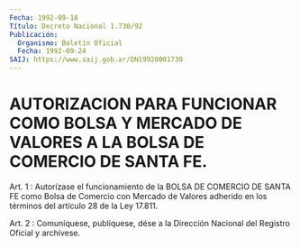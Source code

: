 ```yaml
---
Fecha: 1992-09-18
Título: Decreto Nacional 1.730/92
Publicación:
  Organismo: Boletín Oficial
  Fecha: 1992-09-24
SAIJ: https://www.saij.gob.ar/DN19920001730
---
```

# AUTORIZACION PARA FUNCIONAR COMO BOLSA Y MERCADO DE VALORES A LA BOLSA DE COMERCIO DE SANTA FE.

<a id="1"></a>
Art.  1 : Autorízase el funcionamiento de la BOLSA DE COMERCIO DE SANTA FE  como Bolsa de Comercio con Mercado de Valores adherido en los términos del artículo 28 de la Ley 17.811.

<a id="2"></a>
Art. 2 : Comuníquese, publíquese, dése a la Dirección Nacional del Registro Oficial y archívese.